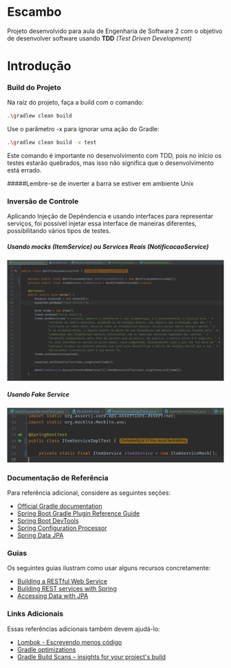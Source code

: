 # Escambo
Projeto desenvolvido para aula de Engenharia de Software 2 com o objetivo de desenvolver software usando __TDD__ _(Test Driven Development)_

# Introdução

### Build do Projeto
Na raíz do projeto, faça a build com o comando:
```bash
.\gradlew clean build
```

Use o parâmetro -x para ignorar uma ação do Gradle:
```bash
.\gradlew clean build -x test
```
Este comando é importante no desenvolvimento com TDD, pois no início os testes estarão quebrados, mas isso não significa que o desenvolvimento está errado.

#####Lembre-se de inverter a barra se estiver em ambiente Unix

### Inversão de Controle
Aplicando Injeção de Depêndencia e usando interfaces para representar serviços, foi possível injetar essa interface de maneiras diferentes, possibilitando vários tipos de testes.

##### Usando mocks (ItemService) ou Services Reais (NotificacaoService)
![stub](docs/stub-example.png)

##### Usando Fake Service
![stub](docs/fake-service.png)

### Documentação de Referência
Para referência adicional, considere as seguintes seções:

* [Official Gradle documentation](https://docs.gradle.org)
* [Spring Boot Gradle Plugin Reference Guide](https://docs.spring.io/spring-boot/docs/2.2.6.RELEASE/gradle-plugin/reference/html/)
* [Spring Boot DevTools](https://docs.spring.io/spring-boot/docs/2.2.6.RELEASE/reference/htmlsingle/#using-boot-devtools)
* [Spring Configuration Processor](https://docs.spring.io/spring-boot/docs/2.2.6.RELEASE/reference/htmlsingle/#configuration-metadata-annotation-processor)
* [Spring Data JPA](https://docs.spring.io/spring-boot/docs/2.2.6.RELEASE/reference/htmlsingle/#boot-features-jpa-and-spring-data)

### Guias
Os seguintes guias ilustram como usar alguns recursos concretamente:

* [Building a RESTful Web Service](https://spring.io/guides/gs/rest-service/)
* [Building REST services with Spring](https://spring.io/guides/tutorials/bookmarks/)
* [Accessing Data with JPA](https://spring.io/guides/gs/accessing-data-jpa/)

### Links Adicionais
Essas referências adicionais também devem ajudá-lo:

* [Lombok - Escrevendo menos código](https://medium.com/collabcode/projeto-lombok-escrevendo-menos-c%C3%B3digo-em-java-8fc87b379209)
* [Gradle optimizations](https://medium.com/@wasyl/make-your-gradle-builds-fast-again-ea323ce6a435)
* [Gradle Build Scans – insights for your project's build](https://scans.gradle.com#gradle)